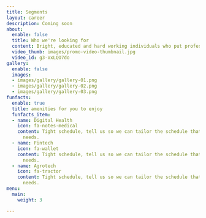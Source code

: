 ```yaml
---
title: Segments
layout: career
description: Coming soon
about:
  enable: false
  title: Who we're looking for
  content: Bright, educated and hard working individuals who put professionalism first.
  video_thumb: images/promo-video-thumbnail.jpg
  video_id: g3-VxLQO7do
gallery:
  enable: false
  images:
  - images/gallery/gallery-01.png
  - images/gallery/gallery-02.png
  - images/gallery/gallery-03.png
funfacts:
  enable: true
  title: amenities for you to enjoy
  funfacts_item:
  - name: Digital Health
    icon: fa-notes-medical
    content: Tight schedule, tell us so we can tailor the schedule that fits your
      needs.
  - name: Fintech
    icon: fa-wallet
    content: Tight schedule, tell us so we can tailor the schedule that fits your
      needs.
  - name: Agrotech
    icon: fa-tractor
    content: Tight schedule, tell us so we can tailor the schedule that fits your
      needs.
menu:
  main:
    weight: 3

---
```

